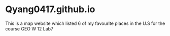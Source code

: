 # Qyang0417.github.io
This is a map website which listed 6 of my favourite places in the U.S for the course GEO W 12 Lab7
